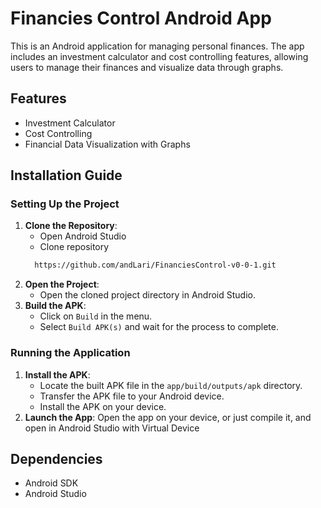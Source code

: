 # Financies Control Android App

This is an Android application for managing personal finances. The app includes an investment calculator and cost controlling features, allowing users to manage their finances and visualize data through graphs.

## Features
- Investment Calculator
- Cost Controlling
- Financial Data Visualization with Graphs

## Installation Guide

### Setting Up the Project
1. **Clone the Repository**:
    - Open Android Studio
    - Clone repository
    ```bash
      https://github.com/andLari/FinanciesControl-v0-0-1.git
    ```
2. **Open the Project**:
    - Open the cloned project directory in Android Studio.
3. **Build the APK**:
    - Click on `Build` in the menu.
    - Select `Build APK(s)` and wait for the process to complete.

### Running the Application
1. **Install the APK**:
    - Locate the built APK file in the `app/build/outputs/apk` directory.
    - Transfer the APK file to your Android device.
    - Install the APK on your device.
2. **Launch the App**: Open the app on your device, or just compile it, and open in Android Studio with Virtual Device

## Dependencies
- Android SDK
- Android Studio
